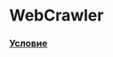 # WebCrawler
### [Условие](https://github.com/VMihail/WebCrawler/blob/master/Снимок%20экрана%202023-08-13%20в%2023.30.27.png)
